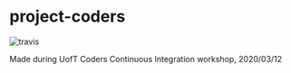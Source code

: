 # project-coders

![travis](https://api.travis-ci.com/aays/project-coders.svg?branch=master)

Made during UofT Coders Continuous Integration workshop, 2020/03/12

